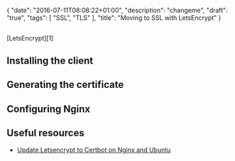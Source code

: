 {
   "date": "2016-07-11T08:08:22+01:00",
   "description": "changeme",
  "draft": "true",
   "tags": [
      "SSL",
      "TLS"
   ],
   "title": "Moving to SSL with LetsEncrypt"
}

## 

[LetsEncrypt][1]


## Installing the client 

## Generating the certificate

## Configuring Nginx

## Useful resources

* [Update Letsencrypt to Certbot on Nginx and Ubuntu][2]

[2]: https://nwlinux.com/update-letsencrypt-to-certbot-on-nginx-and-ubuntu/

